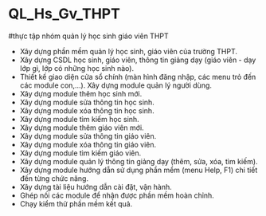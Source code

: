 # QL_Hs_Gv_THPT
#thực tập nhóm quản lý học sinh giáo viên THPT

 * Xây dựng phần mềm quản lý học sinh, giáo viên của trường THPT.
 * Xây dựng CSDL học sinh, giáo viên, thông tin giảng dạy (giáo viên - dạy lớp gì, lớp có những học sinh nào).
 * Thiết kế giao diện cửa sổ chính (màn hình đăng nhập, các menu trỏ đến các module con,…). Xây dựng module quản lý người dùng.
 * Xây dựng module thêm học sinh mới.
 * Xây dựng module sửa thông tin học sinh.
 * Xây dựng module xóa thông tin học sinh.
 * Xây dựng module tìm kiếm học sinh.
 * Xây dựng module thêm giáo viên mới.
 * Xây dựng module sửa thông tin giáo viên.
 * Xây dựng module xóa thông tin giáo viên.
 * Xây dựng module tìm kiếm giáo viên.
 * Xây dựng module quản lý thông tin giảng dạy (thêm, sửa, xóa, tìm kiếm).
 * Xây dựng module hướng dẫn sử dụng phần mềm (menu Help, F1) chi tiết đến từng chức năng.
 * Xây dựng tài liệu hướng dẫn cài đặt, vận hành.
 * Ghép nối các module để nhận được phần mềm hoàn chỉnh.
 * Chạy kiểm thử phần mềm kết quả.
